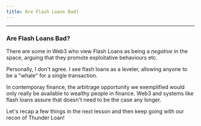 ```yaml
---
title: Are Flash Loans Bad?
---
```


---

### Are Flash Loans Bad?

There are some in Web3 who view Flash Loans as being a _negative_ in the space, arguing that they promote exploitative behaviours etc.

Personally, I don't agree. I see flash loans as a leveler, allowing anyone to be a "whale" for a single transaction.

In contemporay finance, the arbitrage opportunity we exemplified would only really be available to wealthy people in finance. Web3 and systems like flash loans assure that doesn't need to be the case any longer.

Let's recap a few things in the next lesson and then keep going with our recon of Thunder Loan!
